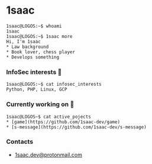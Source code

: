 # 1saac
```console
1saac@LOGOS:~$ whoami
1saac
1saac@LOGOS:~$ 1saac more
Hi, I'm 1saac
* Law background
* Book lover, chess player
* Develops something
```

### InfoSec interests  :raccoon:
```console
1saac@LOGOS:~$ cat infosec_interests
Python, PHP, Linux, GCP
```

### Currently working on :elephant:
```console
1saac@LOGOS~$ cat active_pojects
* [game](https://github.com/1saac-dev/game) 
* [s-message](https://github.com/1saac-dev/s-message) 
```



### Contacts
* 1saac.dev@protonmail.com


